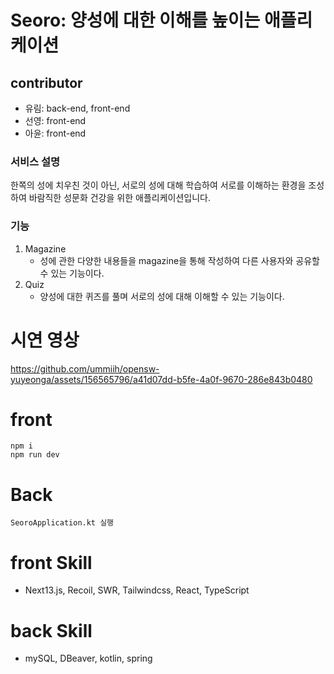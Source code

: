 # Seoro: 양성에 대한 이해를 높이는 애플리케이션

## contributor
- 유림: back-end, front-end
- 선영: front-end
- 아윤: front-end

### 서비스 설명
한쪽의 성에 치우친 것이 아닌, 서로의 성에 대해 학습하여 서로를 이해하는 환경을 조성하여 바람직한 성문화 건강을 위한 애플리케이션입니다.

### 기능
1. Magazine
   - 성에 관한 다양한 내용들을 magazine을 통해 작성하여 다른 사용자와 공유할 수 있는 기능이다.
2. Quiz
   - 양성에 대한 퀴즈를 풀며 서로의 성에 대해 이해할 수 있는 기능이다.
  
# 시연 영상
https://github.com/ummiih/opensw-yuyeonga/assets/156565796/a41d07dd-b5fe-4a0f-9670-286e843b0480



# front
```
npm i
npm run dev
```

# Back
```
SeoroApplication.kt 실행
```

# front Skill
- Next13.js, Recoil, SWR, Tailwindcss, React, TypeScript

# back Skill
- mySQL, DBeaver, kotlin, spring
